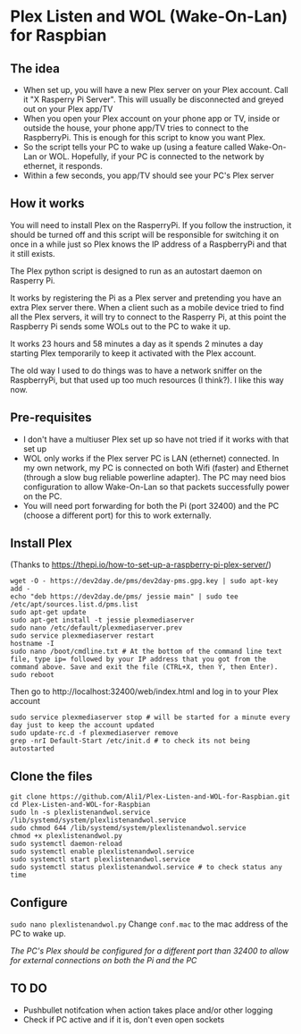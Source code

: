# Plex Listen and WOL (Wake-On-Lan) for Raspbian

## The idea

- When set up, you will have a new Plex server on your Plex account. Call it "X Rasperry Pi Server". This will usually be disconnected and greyed out on your Plex app/TV
- When you open your Plex account on your phone app or TV, inside or outside the house, your phone app/TV tries to connect to the RaspberryPi. This is enough for this script to know you want Plex.
- So the script tells your PC to wake up (using a feature called Wake-On-Lan or WOL. Hopefully, if your PC is connected to the network by ethernet, it responds.
- Within a few seconds, you app/TV should see your PC's Plex server

## How it works

You will need to install Plex on the RasperryPi. If you follow the instruction, it should be turned off and this script will be responsible for switching it on once in a while just so Plex knows the IP address of a RaspberryPi and that it still exists.

The Plex python script is designed to run as an autostart daemon on Rasperry Pi.

It works by registering the Pi as a Plex server and pretending you have an extra Plex server there. When a client such as a mobile device tried to find all the Plex servers, it will try to connect to the Rasperry Pi, at this point the Raspberry Pi sends some WOLs out to the PC to wake it up.

It works 23 hours and 58 minutes a day as it spends 2 minutes a day starting Plex temporarily to keep it activated with the Plex account.

The old way I used to do things was to have a network sniffer on the RaspberryPi, but that used up too much resources (I think?). I like this way now.

## Pre-requisites
- I don't have a multiuser Plex set up so have not tried if it works with that set up
- WOL only works if the Plex server PC is LAN (ethernet) connected. In my own network, my PC is connected on both Wifi (faster) and Ethernet (through a slow bug reliable powerline adapter). The PC may need bios configuration to allow Wake-On-Lan so that packets successfully power on the PC.
- You will need port forwarding for both the Pi (port 32400) and the PC (choose a different port) for this to work externally.

## Install Plex

(Thanks to https://thepi.io/how-to-set-up-a-raspberry-pi-plex-server/)
```
wget -O - https://dev2day.de/pms/dev2day-pms.gpg.key | sudo apt-key add -
echo "deb https://dev2day.de/pms/ jessie main" | sudo tee /etc/apt/sources.list.d/pms.list
sudo apt-get update
sudo apt-get install -t jessie plexmediaserver
sudo nano /etc/default/plexmediaserver.prev
sudo service plexmediaserver restart
hostname -I
sudo nano /boot/cmdline.txt # At the bottom of the command line text file, type ip= followed by your IP address that you got from the command above. Save and exit the file (CTRL+X, then Y, then Enter).
sudo reboot
```
Then go to http://localhost:32400/web/index.html and log in to your Plex account
```
sudo service plexmediaserver stop # will be started for a minute every day just to keep the account updated
sudo update-rc.d -f plexmediaserver remove
grep -nrI Default-Start /etc/init.d # to check its not being autostarted
```

## Clone the files
```
git clone https://github.com/Ali1/Plex-Listen-and-WOL-for-Raspbian.git
cd Plex-Listen-and-WOL-for-Raspbian
sudo ln -s plexlistenandwol.service /lib/systemd/system/plexlistenandwol.service
sudo chmod 644 /lib/systemd/system/plexlistenandwol.service
chmod +x plexlistenandwol.py
sudo systemctl daemon-reload
sudo systemctl enable plexlistenandwol.service
sudo systemctl start plexlistenandwol.service
sudo systemctl status plexlistenandwol.service # to check status any time
```
## Configure
```sudo nano plexlistenandwol.py```
Change ```conf.mac``` to the mac address of the PC to wake up.

*The PC's Plex should be configured for a different port than 32400 to allow for external connections on both the Pi and the PC*

## 

## TO DO
- Pushbullet notifcation when action takes place and/or other logging
- Check if PC active and if it is, don't even open sockets
